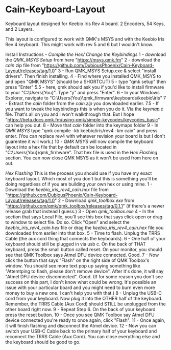 # Cain-Keyboard-Layout
Keyboard layout designed for Keebio Iris Rev 4 board. 2 Encoders, 54 Keys, and 2 Layers.

This layout is configured to work with QMK's MSYS and with the Keebio Iris Rev 4 keyboard. This might work with rev 5 and 6 but I wouldn't know.

Install Instructions -
*Compile the Hex/ Change the Keybindings*
1 - download the *QMK_MSYS Setup* from here "https://msys.qmk.fm"
2 - download the *cain* zip file from "https://github.com/DubiousPhoenix/Cain-Keyboard-Layout/releases/tag/1.0"
3 - Run QMK_MSYS Setup.exe & select "install drivers". Then finish installing.
4 - Find where you installed QMK_MSYS to and open "QMK MSYS" (should be a SHORTCUT)
5 - type "qmk setup" then press "Enter"
5.5 - here, qmk should ask you if you'd like to install firmware to your "C:\Users\{You}". Type "y" and press "Enter".
6 - In your Windows Explorer, navigate to "C:\Users\{You}\qmk_firmware\keyboards\keebio\iris"
7 - Extract the *cain* folder from the *cain.zip* you downloaded earlier.
7.5 - If you want to tweak the keybindings this is when you do it. Via the *keymap.c* file. That's all on you and I won't walkthrough that. But I hope "https://beta.docs.qmk.fm/using-qmk/simple-keycodes/keycodes_basic" can help you out.
8 - Move that *cain* folder into the keymaps folder
9 - In *QMK MSYS* type "qmk compile -kb keebio/iris/rev4 -km cain" and press enter. (You can replace rev4 with whatever revision your board is but I don't guarentee it will work.)
10 - *QMK MSYS* will now compile the keyboard layout into a hex file that by default can be located in "C:\Users\{You}\qmk_firmware". That hex file is used in the *Hex Flashing* section. You can now close QMK MSYS as it won't be used from here on out.

*Hex Flashing*
This is the process you should use if you have my exact keyboard layout. Which most of you don't but this is something you'll be doing regardless of if you are building your own hex or using mine.
1 - Download the *keebio_iris_rev4_cain.hex* file from "https://github.com/DubiousPhoenix/Cain-Keyboard-Layout/releases/tag/1.0"
2 - Download *qmk_toolbox.exe* from "https://github.com/qmk/qmk_toolbox/releases/tag/0.1.1" (if there's a newer release grab that instead I guess.)
3 - Open *qmk_toolbox.exe*
4 - In the section that says Local File, you'll see this box that says click open or drag to window to select file. Do so. Click "Open" and select the *keebio_iris_rev4_cain.hex* file or drag the *keebio_iris_rev4_cain.hex* file you downloaded from earlier into that box.
5 - Time to flash. Unplug the TRRS Cable (the aux cord thing that connects the keyboards).
6 - One half of your keyboard should still be plugged in via usb c. On the back of THAT keyboard, press the small button called reset. On your monitor, you should see that QMK Toolbox says Atmel DFU device connected. Good.
7 - Now click the button that says "Flash" on the right side of QMK Toolbox's window. You should see more text pop up saying something like "Attemtping to flash, please don't remove device". After it's done, it will say "Atmel DFU device disconnected". Good. (If for some reason you don't see success on this part, I don't know what could be wrong. It's possible an issue with your particular board and you might need to burn even more money to buy a new one. I can't help you with that.)
8 - Unplug the USB-C cord from your keyboard. Now plug it into the OTHER half of the keyboard. Remember, the TRRS Cable (Aux Cord) should STILL be unplugged from the other board right now.
9 - Repeat Step 6. On the back of your keyboard press the reset button.
10 - Once you see QMK Toolbox say Atmel DFU device connected you're ready to once again, click "Flash".
11 - Once again, it will finish flashing and disconnect the Atmel device.
12 - Now you can switch your USB-C Cable back to the primary half of your keyboard and reconnect the TRRS Cable (Aux Cord). You can close everything else and the keyboard should be good to go.
